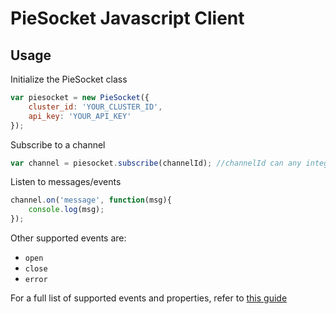 # PieSocket Javascript Client

## Usage

Initialize the PieSocket class
```javascript
var piesocket = new PieSocket({
    cluster_id: 'YOUR_CLUSTER_ID',
    api_key: 'YOUR_API_KEY'    
});
```


Subscribe to a channel
```javascript
var channel = piesocket.subscribe(channelId); //channelId can any integere b/w 1-100000
```


Listen to messages/events
```javascript
channel.on('message', function(msg){
    console.log(msg);
});
```

Other supported events are:
  - `open`
  - `close`
  - `error`
  

For a full list of supported events and properties, refer to [this guide](https://piesocke.com/websocket)